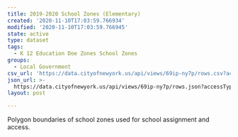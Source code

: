 ```yaml
---
title: 2019-2020 School Zones (Elementary)
created: '2020-11-10T17:03:59.766934'
modified: '2020-11-10T17:03:59.766945'
state: active
type: dataset
tags:
  - K 12 Education Doe Zones School Zones
groups:
  - Local Government
csv_url: 'https://data.cityofnewyork.us/api/views/69ip-ny7p/rows.csv?accessType=DOWNLOAD'
json_url: >-
  https://data.cityofnewyork.us/api/views/69ip-ny7p/rows.json?accessType=DOWNLOAD
layout: post

---
```

Polygon boundaries of school zones used for school assignment and access.
